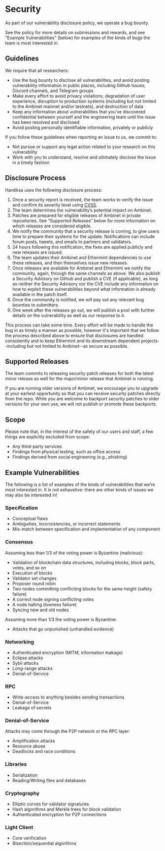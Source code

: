 # Security

As part of our vulnerability disclosure policy, we operate a bug
bounty.

See the policy for more details on submissions and rewards, and see "Example Vulnerabilities" (below) for examples of the kinds of bugs the team is most interested in.

## Guidelines

We require that all researchers:

* Use the bug bounty to disclose all vulnerabilities, and avoid posting vulnerability information in public places, including Github Issues, Discord channels, and Telegram groups
* Make every effort to avoid privacy violations, degradation of user experience, disruption to production systems (including but not limited to the Ambinet mainnet and/or testnets), and destruction of data
* Keep any information about vulnerabilities that you’ve discovered confidential between yourself and the engineering team until the issue has been resolved and disclosed
* Avoid posting personally identifiable information, privately or publicly

If you follow these guidelines when reporting an issue to us, we commit to:

* Not pursue or support any legal action related to your research on this vulnerability
* Work with you to understand, resolve and ultimately disclose the issue in a timely fashion

## Disclosure Process

Hardiksa uses the following disclosure process:

1. Once a security report is received, the team works to verify the issue and confirm its severity level using [CVSS](https://nvd.nist.gov/vuln-metrics/cvss).
2. The team determines the vulnerability’s potential impact on Ambinet.
3. Patches are prepared for eligible releases of Ambinet in private repositories. See “Supported Releases” below for more information on which releases are considered eligible.
4. We notify the community that a security release is coming, to give users time to prepare their systems for the update. Notifications can include forum posts, tweets, and emails to partners and validators.
5. 24 hours following this notification, the fixes are applied publicly and new releases are issued.
6. The team updates their Ambinet and Ethermint dependencies to use these releases, and then themselves issue new releases.
7. Once releases are available for Ambinet and Ethermint we notify the community, again, through the same channels as above. We also publish a Security Advisory on Github and publish a CVE (if applicable), as long as neither the Security Advisory nor the CVE include any information on how to exploit these vulnerabilities beyond what information is already available in the patch itself.
8. Once the community is notified, we will pay out any relevant bug bounties to submitters.
9. One week after the releases go out, we will publish a post with further details on the vulnerability as well as our response to it.

This process can take some time. Every effort will be made to handle the bug in as timely a manner as possible, however it's important that we follow the process described above to ensure that disclosures are handled consistently and to keep Ethermint and its downstream dependent projects--including but not limited to Ambinet--as secure as possible.

## Supported Releases

The team commits to releasing security patch releases for both the latest minor release as well for the major/minor release that Ambinet is running.

If you are running older versions of Ambinet, we encourage you to upgrade at your earliest opportunity so that you can receive security patches directly from the repo. While you are welcome to backport security patches to older versions for your own use, we will not publish or promote these backports.

## Scope

Please note that, in the interest of the safety of our users and staff, a few things are explicitly excluded from scope:

* Any third-party services
* Findings from physical testing, such as office access
* Findings derived from social engineering (e.g., phishing)

## Example Vulnerabilities

The following is a list of examples of the kinds of vulnerabilities that we’re most interested in. It is not exhaustive: there are other kinds of issues we may also be interested in!

### Specification

* Conceptual flaws
* Ambiguities, inconsistencies, or incorrect statements
* Mis-match between specification and implementation of any component

### Consensus

Assuming less than 1/3 of the voting power is Byzantine (malicious):

* Validation of blockchain data structures, including blocks, block parts, votes, and so on
* Execution of blocks
* Validator set changes
* Proposer round robin
* Two nodes committing conflicting blocks for the same height (safety failure)
* A correct node signing conflicting votes
* A node halting (liveness failure)
* Syncing new and old nodes

Assuming more than 1/3 the voting power is Byzantine:

* Attacks that go unpunished (unhandled evidence)

### Networking

* Authenticated encryption (MITM, information leakage)
* Eclipse attacks
* Sybil attacks
* Long-range attacks
* Denial-of-Service

### RPC

* Write-access to anything besides sending transactions
* Denial-of-Service
* Leakage of secrets

### Denial-of-Service

Attacks may come through the P2P network or the RPC layer:

* Amplification attacks
* Resource abuse
* Deadlocks and race conditions

### Libraries

* Serialization
* Reading/Writing files and databases

### Cryptography

* Elliptic curves for validator signatures
* Hash algorithms and Merkle trees for block validation
* Authenticated encryption for P2P connections

### Light Client

* Core verification
* Bisection/sequential algorithms

